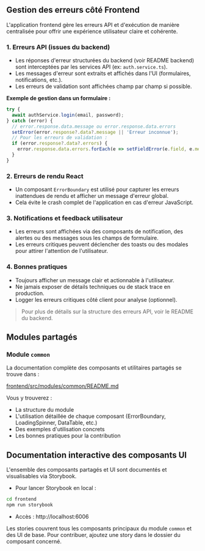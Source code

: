 ## Gestion des erreurs côté Frontend

L'application frontend gère les erreurs API et d'exécution de manière centralisée pour offrir une expérience utilisateur claire et cohérente.

### 1. Erreurs API (issues du backend)
- Les réponses d'erreur structurées du backend (voir README backend) sont interceptées par les services API (ex: `auth.service.ts`).
- Les messages d'erreur sont extraits et affichés dans l'UI (formulaires, notifications, etc.).
- Les erreurs de validation sont affichées champ par champ si possible.

**Exemple de gestion dans un formulaire :**
```js
try {
  await authService.login(email, password);
} catch (error) {
  // error.response.data.message ou error.response.data.errors
  setError(error.response?.data?.message || 'Erreur inconnue');
  // Pour les erreurs de validation :
  if (error.response?.data?.errors) {
    error.response.data.errors.forEach(e => setFieldError(e.field, e.message));
  }
}
```

### 2. Erreurs de rendu React
- Un composant `ErrorBoundary` est utilisé pour capturer les erreurs inattendues de rendu et afficher un message d'erreur global.
- Cela évite le crash complet de l'application en cas d'erreur JavaScript.

### 3. Notifications et feedback utilisateur
- Les erreurs sont affichées via des composants de notification, des alertes ou des messages sous les champs de formulaire.
- Les erreurs critiques peuvent déclencher des toasts ou des modales pour attirer l'attention de l'utilisateur.

### 4. Bonnes pratiques
- Toujours afficher un message clair et actionnable à l'utilisateur.
- Ne jamais exposer de détails techniques ou de stack trace en production.
- Logger les erreurs critiques côté client pour analyse (optionnel).

> Pour plus de détails sur la structure des erreurs API, voir le README du backend. 

## Modules partagés

### Module `common`

La documentation complète des composants et utilitaires partagés se trouve dans :

[frontend/src/modules/common/README.md](src/modules/common/README.md)

Vous y trouverez :
- La structure du module
- L'utilisation détaillée de chaque composant (ErrorBoundary, LoadingSpinner, DataTable, etc.)
- Des exemples d'utilisation concrets
- Les bonnes pratiques pour la contribution 

## Documentation interactive des composants UI

L'ensemble des composants partagés et UI sont documentés et visualisables via Storybook.

- Pour lancer Storybook en local :

```bash
cd frontend
npm run storybook
```

- Accès : http://localhost:6006

Les stories couvrent tous les composants principaux du module `common` et des UI de base. Pour contribuer, ajoutez une story dans le dossier du composant concerné. 
